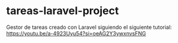 # tareas-laravel-project
Gestor de tareas creado con Laravel siguiendo el siguiente tutorial: https://youtu.be/a-4923Uyu54?si=oeAG2Y3ywxnvsFNG
